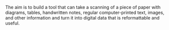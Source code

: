 The aim is to build a tool that can take a scanning of a piece of paper with diagrams, tables, handwritten notes, regular computer-printed text, images, and other information and turn it into digital data that is reformattable and useful.
